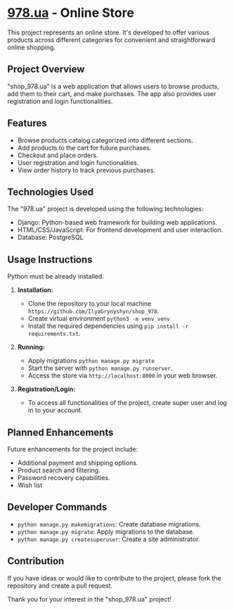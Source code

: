 # [978.ua](https://nine78-ua.onrender.com/) - Online Store

This project represents an online store. It's developed to offer various products across different categories for
convenient and straightforward online shopping.

## Project Overview

"shop_978.ua" is a web application that allows users to browse products, add them to their cart, and make purchases. The
app also provides user registration and login functionalities.

## Features

- Browse products catalog categorized into different sections.
- Add products to the cart for future purchases.
- Checkout and place orders.
- User registration and login functionalities.
- View order history to track previous purchases.

## Technologies Used

The "978.ua" project is developed using the following technologies:

- Django: Python-based web framework for building web applications.
- HTML/CSS/JavaScript: For frontend development and user interaction.
- Database: PostgreSQL

## Usage Instructions

Python must be already installed.

1. **Installation:**
    - Clone the repository to your local machine `https://github.com/IlyaGrynyshyn/shop_978`.
    - Create virtual environment `python3 -m venv venv`
    - Install the required dependencies using `pip install -r requirements.txt`.

2. **Running:**
    - Apply migrations `python manage.py migrate`
    - Start the server with `python manage.py runserver`.
    - Access the store via `http://localhost:8000` in your web browser.

3. **Registration/Login:**
    - To access all functionalities of the project, create super user and log in to your account.

## Planned Enhancements

Future enhancements for the project include:

- Additional payment and shipping options.
- Product search and filtering.
- Password recovery capabilities.
- Wish list

## Developer Commands

- `python manage.py makemigrations`: Create database migrations.
- `python manage.py migrate`: Apply migrations to the database.
- `python manage.py createsuperuser`: Create a site administrator.

## Contribution

If you have ideas or would like to contribute to the project, please fork the repository and create a pull request.

Thank you for your interest in the "shop_978.ua" project!
